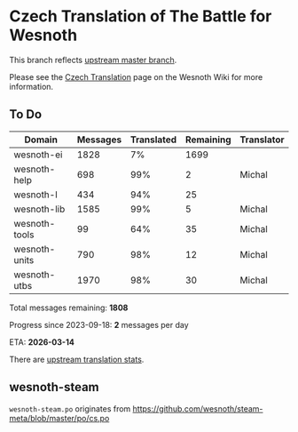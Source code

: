 # Czech Translation of The Battle for Wesnoth

This branch reflects [upstream master branch](https://github.com/wesnoth/wesnoth/tree/master).

Please see the [Czech Translation](https://wiki.wesnoth.org/CzechTranslation) page on the Wesnoth Wiki for more information.

## To Do

Domain | Messages | Translated | Remaining | Translator
------ | -------- | ---------- | --------- | ----------
wesnoth-ei | 1828 | 7% | 1699 |
wesnoth-help | 698 | 99% | 2 | Michal
wesnoth-l | 434 | 94% | 25 |
wesnoth-lib | 1585 | 99% | 5 | Michal
wesnoth-tools | 99 | 64% | 35 | Michal
wesnoth-units | 790 | 98% | 12 | Michal
wesnoth-utbs | 1970 | 98% | 30 | Michal

Total messages remaining: **1808**

Progress since 2023-09-18: **2** messages per day

ETA: **2026-03-14**

There are [upstream translation stats](https://www.wesnoth.org/gettext/?view=langs&version=master&lang=cs).

## wesnoth-steam
`wesnoth-steam.po` originates from https://github.com/wesnoth/steam-meta/blob/master/po/cs.po
